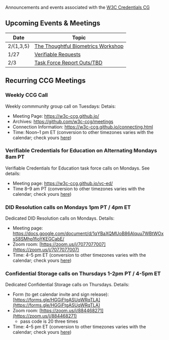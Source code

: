 Announcements and events associated with the [W3C Credentials CG](https://w3c-ccg.github.io)

## Upcoming Events & Meetings

| Date | Topic |
|-----|--------|
| 2/{1,3,5} | [The Thoughtful Biometrics Workshop](https://thoughtfulbiometrics.org/)  |
| 1/27   | [Verifiable Requests](https://w3c-ccg.github.io/)  |
| 2/3   | [Task Force Report Outs/TBD](https://w3c-ccg.github.io/)  |

## Recurring CCG Meetings

### Weekly CCG Call

Weekly commmunity group call on Tuesdays: Detais:

- Meeting Page: https://w3c-ccg.github.io/
- Archives: https://github.com/w3c-ccg/meetings
- Connection Information: https://w3c-ccg.github.io/connecting.html
- Time: Noon–1 pm ET (conversion to other timezones varies with the calendar; check yours [here](https://www.timeanddate.com/worldclock/converter.html))


### Verifiable Credentials for Education on Alternating Mondays 8am PT

Verifiable Credentials for Education task force calls on Mondays. See details:

- Meeting page: https://w3c-ccg.github.io/vc-ed/
- Time 8–9 am PT (conversion to other timezones varies with the calendar; check yours [here](https://www.timeanddate.com/worldclock/converter.html))


### DID Resolution calls on Mondays 1pm PT / 4pm ET

Dedicated DID Resolution calls on Mondays. Details:

- Meeting page: https://docs.google.com/document/d/1qYBaXQMUoB86Alquu7WBtWOxsS8SMhp1fioYKEGCabE/
- Zoom room: [https://zoom.us/j/7077077007](https://zoom.us/j/7077077007)
- Time: 4–5 pm ET (conversion to other timezones varies with the calendar; check yours [here](https://www.timeanddate.com/worldclock/converter.html))

### Confidential Storage calls on Thursdays 1-2pm PT / 4-5pm ET

Dedicated Confidential Storage calls on Thursdays. Details:

- Form (to get calendar invite and sign release): [https://forms.gle/HGGiFtgASUqWRqTLA](https://forms.gle/HGGiFtgASUqWRqTLA)
- Zoom room: [https://zoom.us/j/884468271](https://zoom.us/j/884468271) 
    - pass code is 20 three times
- Time: 4–5 pm ET (conversion to other timezones varies with the calendar; check yours [here](https://www.timeanddate.com/worldclock/converter.html))


